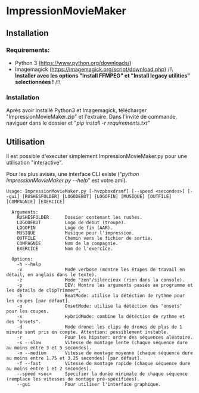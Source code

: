 # ImpressionMovieMaker

## Installation

### Requirements:
- Python 3 (https://www.python.org/downloads/)
- Imagemagick (https://imagemagick.org/script/download.php) /!\ **Installer avec les options "Install FFMPEG" et "Install legacy utilities" selectionnées !** /!\

### Installation
Après avoir installé Python3 et Imagemagick, télécharger "ImpressionMovieMaker.zip" et l'extraire. Dans l'invité de commande, naviguer dans le dossier et "*pip install -r requirements.txt*"

## Utilisation
Il est possible d'executer simplement ImpressionMovieMaker.py pour une utilisation "interactive".

Pour les plus avisés, une interface CLI existe ("*python ImpressionMovieMaker.py --help*" est votre ami).

```
Usage: ImpressionMovieMaker.py [-hvzpboxdrsmf] [--speed <secondes>] [--gui] [RUSHESFOLDER] [LOGODEBUT] [LOGOFIN] [MUSIQUE] [OUTFILE] [COMPAGNIE] [EXERCICE]

  Arguments:
    RUSHESFOLDER      Dossier contenant les rushes.
    LOGODEBUT         Logo de début (troupe).
    LOGOFIN           Logo de fin (AAR).
    MUSIQUE           Musique pour l'impression.
    OUTFILE           Chemin vers le fichier de sortie.
    COMPAGNIE         Nom de la compagnie.
    EXERCICE          Nom de l'exercice.

  Options:
    -h --help
    -v                Mode verbose (montre les étapes de travail en détail, en anglais dans le texte).
    -z                Mode "zen"/silencieux (rien dans la console).
    -p                DEV: Montre les arguments passés au programme et les details de clipTrimmer™.
    -b                BeatMode: utilise la détéction de rythme pour les coupes [par défaut].
    -o                OnsetMode: utilise la détéction des "onsets" pour les coupes.
    -x                HybridMode: combine la détéction de rythme et des "onsets".
    -d                Mode drone: les clips de drones de plus de 1 minute sont pris en compte. Attention: possiblement instable.
    -r                Pour les hipster: ordre des séquences aléatoire.
    -s --slow         Vitesse de montage lente (chaque séquence dure au moins entre 3 et 5 secondes).
    -m --medium       Vitesse de montage moyenne (chaque séquence dure au moins entre 1.75 et 3.25 secondes) [par défaut].
    -f --fast         Vitesse de montage rapide (chaque séquence dure au moins entre 1 et 2 secondes).
    --speed <sec>     Specifier la durée minimale de chaque séquence (remplace les vitesses de montage pré-spécifiées).
    --gui             Pour utiliser l'interface graphique.
```
